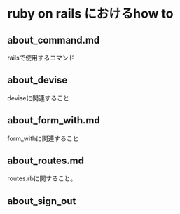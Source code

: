 # ruby on rails におけるhow to

## about_command.md

railsで使用するコマンド


## about_devise

deviseに関連すること


## about_form_with.md

form_withに関連すること


## about_routes.md

routes.rbに関すること。


## about_sign_out


